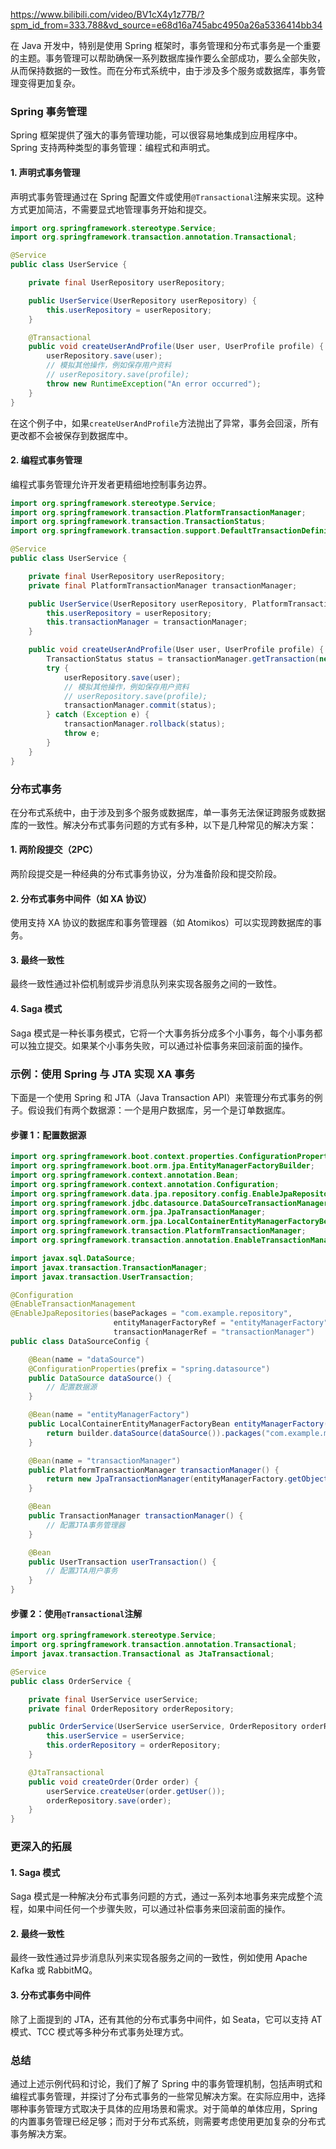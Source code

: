 https://www.bilibili.com/video/BV1cX4y1z77B/?spm_id_from=333.788&vd_source=e68d16a745abc4950a26a5336414bb34

在 Java 开发中，特别是使用 Spring 框架时，事务管理和分布式事务是一个重要的主题。事务管理可以帮助确保一系列数据库操作要么全部成功，要么全部失败，从而保持数据的一致性。而在分布式系统中，由于涉及多个服务或数据库，事务管理变得更加复杂。

### Spring 事务管理

Spring 框架提供了强大的事务管理功能，可以很容易地集成到应用程序中。Spring 支持两种类型的事务管理：编程式和声明式。

#### 1. 声明式事务管理

声明式事务管理通过在 Spring 配置文件或使用`@Transactional`注解来实现。这种方式更加简洁，不需要显式地管理事务开始和提交。

```java
import org.springframework.stereotype.Service;
import org.springframework.transaction.annotation.Transactional;

@Service
public class UserService {

    private final UserRepository userRepository;

    public UserService(UserRepository userRepository) {
        this.userRepository = userRepository;
    }

    @Transactional
    public void createUserAndProfile(User user, UserProfile profile) {
        userRepository.save(user);
        // 模拟其他操作，例如保存用户资料
        // userRepository.save(profile);
        throw new RuntimeException("An error occurred");
    }
}
```

在这个例子中，如果`createUserAndProfile`方法抛出了异常，事务会回滚，所有更改都不会被保存到数据库中。

#### 2. 编程式事务管理

编程式事务管理允许开发者更精细地控制事务边界。

```java
import org.springframework.stereotype.Service;
import org.springframework.transaction.PlatformTransactionManager;
import org.springframework.transaction.TransactionStatus;
import org.springframework.transaction.support.DefaultTransactionDefinition;

@Service
public class UserService {

    private final UserRepository userRepository;
    private final PlatformTransactionManager transactionManager;

    public UserService(UserRepository userRepository, PlatformTransactionManager transactionManager) {
        this.userRepository = userRepository;
        this.transactionManager = transactionManager;
    }

    public void createUserAndProfile(User user, UserProfile profile) {
        TransactionStatus status = transactionManager.getTransaction(new DefaultTransactionDefinition());
        try {
            userRepository.save(user);
            // 模拟其他操作，例如保存用户资料
            // userRepository.save(profile);
            transactionManager.commit(status);
        } catch (Exception e) {
            transactionManager.rollback(status);
            throw e;
        }
    }
}
```

### 分布式事务

在分布式系统中，由于涉及到多个服务或数据库，单一事务无法保证跨服务或数据库的一致性。解决分布式事务问题的方式有多种，以下是几种常见的解决方案：

#### 1. 两阶段提交（2PC）

两阶段提交是一种经典的分布式事务协议，分为准备阶段和提交阶段。

#### 2. 分布式事务中间件（如 XA 协议）

使用支持 XA 协议的数据库和事务管理器（如 Atomikos）可以实现跨数据库的事务。

#### 3. 最终一致性

最终一致性通过补偿机制或异步消息队列来实现各服务之间的一致性。

#### 4. Saga 模式

Saga 模式是一种长事务模式，它将一个大事务拆分成多个小事务，每个小事务都可以独立提交。如果某个小事务失败，可以通过补偿事务来回滚前面的操作。

### 示例：使用 Spring 与 JTA 实现 XA 事务

下面是一个使用 Spring 和 JTA（Java Transaction API）来管理分布式事务的例子。假设我们有两个数据源：一个是用户数据库，另一个是订单数据库。

#### 步骤 1：配置数据源

```java
import org.springframework.boot.context.properties.ConfigurationProperties;
import org.springframework.boot.orm.jpa.EntityManagerFactoryBuilder;
import org.springframework.context.annotation.Bean;
import org.springframework.context.annotation.Configuration;
import org.springframework.data.jpa.repository.config.EnableJpaRepositories;
import org.springframework.jdbc.datasource.DataSourceTransactionManager;
import org.springframework.orm.jpa.JpaTransactionManager;
import org.springframework.orm.jpa.LocalContainerEntityManagerFactoryBean;
import org.springframework.transaction.PlatformTransactionManager;
import org.springframework.transaction.annotation.EnableTransactionManagement;

import javax.sql.DataSource;
import javax.transaction.TransactionManager;
import javax.transaction.UserTransaction;

@Configuration
@EnableTransactionManagement
@EnableJpaRepositories(basePackages = "com.example.repository",
                       entityManagerFactoryRef = "entityManagerFactory",
                       transactionManagerRef = "transactionManager")
public class DataSourceConfig {

    @Bean(name = "dataSource")
    @ConfigurationProperties(prefix = "spring.datasource")
    public DataSource dataSource() {
        // 配置数据源
    }

    @Bean(name = "entityManagerFactory")
    public LocalContainerEntityManagerFactoryBean entityManagerFactory(EntityManagerFactoryBuilder builder) {
        return builder.dataSource(dataSource()).packages("com.example.model").build();
    }

    @Bean(name = "transactionManager")
    public PlatformTransactionManager transactionManager() {
        return new JpaTransactionManager(entityManagerFactory.getObject());
    }

    @Bean
    public TransactionManager transactionManager() {
        // 配置JTA事务管理器
    }

    @Bean
    public UserTransaction userTransaction() {
        // 配置JTA用户事务
    }
}
```

#### 步骤 2：使用`@Transactional`注解

```java
import org.springframework.stereotype.Service;
import org.springframework.transaction.annotation.Transactional;
import javax.transaction.Transactional as JtaTransactional;

@Service
public class OrderService {

    private final UserService userService;
    private final OrderRepository orderRepository;

    public OrderService(UserService userService, OrderRepository orderRepository) {
        this.userService = userService;
        this.orderRepository = orderRepository;
    }

    @JtaTransactional
    public void createOrder(Order order) {
        userService.createUser(order.getUser());
        orderRepository.save(order);
    }
}
```

### 更深入的拓展

#### 1. Saga 模式

Saga 模式是一种解决分布式事务问题的方式，通过一系列本地事务来完成整个流程，如果中间任何一个步骤失败，可以通过补偿事务来回滚前面的操作。

#### 2. 最终一致性

最终一致性通过异步消息队列来实现各服务之间的一致性，例如使用 Apache Kafka 或 RabbitMQ。

#### 3. 分布式事务中间件

除了上面提到的 JTA，还有其他的分布式事务中间件，如 Seata，它可以支持 AT 模式、TCC 模式等多种分布式事务处理方式。

### 总结

通过上述示例代码和讨论，我们了解了 Spring 中的事务管理机制，包括声明式和编程式事务管理，并探讨了分布式事务的一些常见解决方案。在实际应用中，选择哪种事务管理方式取决于具体的应用场景和需求。对于简单的单体应用，Spring 的内置事务管理已经足够；而对于分布式系统，则需要考虑使用更加复杂的分布式事务解决方案。
